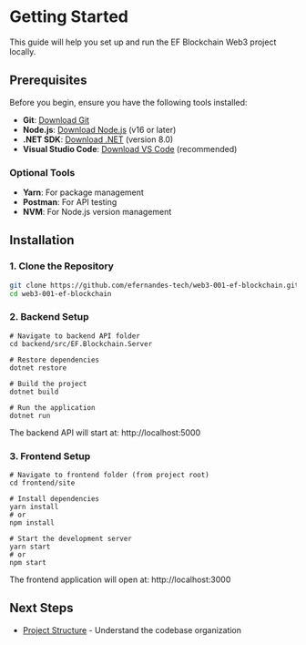# Getting Started

This guide will help you set up and run the EF Blockchain Web3 project locally.

## Prerequisites

Before you begin, ensure you have the following tools installed:

-   **Git**: [Download Git](https://git-scm.com)
-   **Node.js**: [Download Node.js](https://nodejs.org/en/) (v16 or later)
-   **.NET SDK**: [Download .NET](https://dotnet.microsoft.com/en-us/download) (version 8.0)
-   **Visual Studio Code**: [Download VS Code](https://code.visualstudio.com/) (recommended)

### Optional Tools

-   **Yarn**: For package management
-   **Postman**: For API testing
-   **NVM**: For Node.js version management

## Installation

### 1. Clone the Repository

```bash
git clone https://github.com/efernandes-tech/web3-001-ef-blockchain.git
cd web3-001-ef-blockchain
```

### 2. Backend Setup

```
# Navigate to backend API folder
cd backend/src/EF.Blockchain.Server

# Restore dependencies
dotnet restore

# Build the project
dotnet build

# Run the application
dotnet run
```

The backend API will start at: http://localhost:5000

### 3. Frontend Setup

```
# Navigate to frontend folder (from project root)
cd frontend/site

# Install dependencies
yarn install
# or
npm install

# Start the development server
yarn start
# or
npm start
```

The frontend application will open at: http://localhost:3000

## Next Steps

-   [Project Structure](project-structure.md) - Understand the codebase organization
